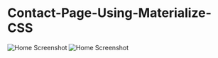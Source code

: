 # Contact-Page-Using-Materialize-CSS
![Home Screenshot](/img/contact_css.JPG "FrontView Images")
![Home Screenshot](/img/footer_css.JPG "FrontView Images")

